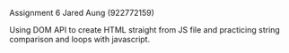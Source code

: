 Assignment 6
Jared Aung (922772159)

Using DOM API to create HTML straight from JS file and practicing string comparison and loops with javascript. 